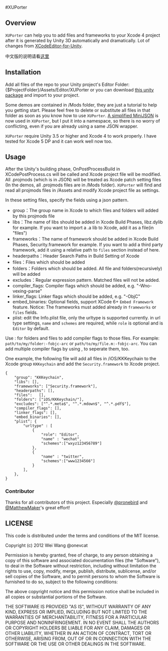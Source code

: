 #XUPorter
## Overview
`XUPorter` can help you to add files and frameworks to your Xcode 4 project after it is generated by Unity 3D automatically and dramatically. Lot of changes from [XCodeEditor-for-Unity](https://github.com/dcariola/XCodeEditor-for-Unity).

中文版的说明请看[这里](http://www.onevcat.com/2012/12/xuporter/)

## Installation
Add all files of the repo to your Unity project's Editor Folder: {$ProjectFolder}/Assets/Editor/XUPorter or you can download [this unity package](https://www.dropbox.com/s/lo2wu7gur64py7a/XUPorter.unitypackage) and import to your project.

Some demos are contained in /Mods folder, they are just a tutorial to help you getting start. Please feel free to delete or substitute all files in that folder as soon as you know how to use `XUPorter`. [A simplified MiniJSON](https://github.com/prime31/UIToolkit/blob/master/Assets/Plugins/MiniJSON.cs) is now used in `XUPorter`, but I put it into a namespace, so there is no worry of conflicting, even if you are already using a same JSON wrapper.

`XUPorter` require Unity 3.5 or higher and Xcode 4 to work properly. I have tested for Xcode 5 DP and it can work well now too.

## Usage
After the Unity's building phase, OnPostProcessBuild in XCodePostProcess.cs will be called and Xcode project file will be modified. All .projmods (which is in JSON) will be treated as Xcode patch setting files (In the demos, all .projmods files are in /Mods folder). `XUPorter` will find and read all projmods files in /Assets and modify Xcode project file as settings.

In these setting files, specify the fields using a json pattern.

* group：The group name in Xcode to which files and folders will added by this projmods file
* libs：The name of libs should be added in Xcode Build Phases, libz.dylib for example. If you want to import a .a lib to Xcode, add it as a file(in "files")
* frameworks：The name of framework should be added in Xcode Build Phases, Security.framework for example. If you want to add a third party framework, add it using a relative path to `files` section instead of here.
* headerpaths：Header Search Paths in Build Setting of Xcode
* files：Files which should be added
* folders：Folders which should be added. All file and folders(recursively) will be added
* excludes：Regular expression pattern. Matched files will not be added.
* compiler_flags: Compiler flags which should be added, e.g. "-Wno-vexing-parse"
* linker_flags: Linker flags which should be added, e.g. "-ObjC"
* embed_binaries: Optional fields, support XCode 6+ `Embed Framework` feature. Notice: The frameworks must added already in `frameworks` or `files` fields.
* plist: edit the Info.plist file, only the urltype is supported currently. in url type settings, `name` and `schemes` are required, while `role` is optional and is `Editor` by default.

Use : for folders and files to add compiler flags to those files. For example: `path/to/my/folder:-fobjc-arc` or `path/to/my/file.m:-fobjc-arc`. You can add multiple compiler flags by using , to seperate them, too.

One example, the following file will add all files in /iOS/KKKeychain to the Xcode group `KKKeychain` and add the `Security.framework` to Xcode project.

```
{
    "group": "KKKeychain",
    "libs": [],
    "frameworks": ["Security.framework"],
    "headerpaths": [],
    "files":   [],
    "folders": ["iOS/KKKeychain/"],    
    "excludes": ["^.*.meta$", "^.*.mdown$", "^.*.pdf$"],
    "compiler_flags": [],
    "linker_flags": [],
    "embed_binaries": [],
    "plist": {
        "urltype" : [
            {
                "role": "Editor",
                "name" : "wechat",
                "schemes":["wxyz123456789"]
            },
            {
                "name" : "twitter",
                "schemes":["www1234566"]
            }
        ],
    },
}
```

### Contributor
Thanks for all contributors of this project. Especially [@pronebird](https://github.com/pronebird) and [@MatthewMaker](https://github.com/MatthewMaker)'s great effort!

## LICENSE
This code is distributed under the terms and conditions of the MIT license.

Copyright (c) 2012 Wei Wang @onevcat

Permission is hereby granted, free of charge, to any person
obtaining a copy of this software and associated documentation
files (the "Software"), to deal in the Software without
restriction, including without limitation the rights to use,
copy, modify, merge, publish, distribute, sublicense, and/or sell
copies of the Software, and to permit persons to whom the
Software is furnished to do so, subject to the following
conditions:

The above copyright notice and this permission notice shall be
included in all copies or substantial portions of the Software.

THE SOFTWARE IS PROVIDED "AS IS", WITHOUT WARRANTY OF ANY KIND,
EXPRESS OR IMPLIED, INCLUDING BUT NOT LIMITED TO THE WARRANTIES
OF MERCHANTABILITY, FITNESS FOR A PARTICULAR PURPOSE AND
NONINFRINGEMENT. IN NO EVENT SHALL THE AUTHORS OR COPYRIGHT
HOLDERS BE LIABLE FOR ANY CLAIM, DAMAGES OR OTHER LIABILITY,
WHETHER IN AN ACTION OF CONTRACT, TORT OR OTHERWISE, ARISING
FROM, OUT OF OR IN CONNECTION WITH THE SOFTWARE OR THE USE OR
OTHER DEALINGS IN THE SOFTWARE.
